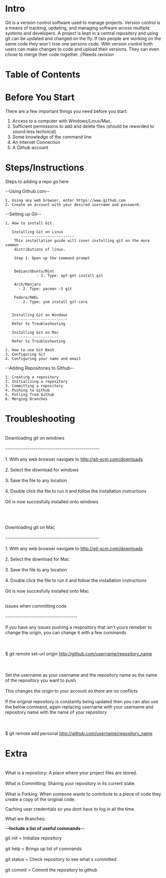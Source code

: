 
Intro
=================
Git is a version control software used to manage projects. Version control is a means of tracking, updating, and managing software across multiple systems and developers. A project is kept in a central repository and using git can be updated and changed on the fly. If two people are working on the same code they won`t lose one persons code. With version control both users can make changes to code and upload their versions. They can even chose to merge their code together. 
//Needs revision


Table of Contents
====================



Before You Start
========================
There are a few important things you need before you start:

1.  Access to a computer with Windows/Linux/Mac.
2.  Sufficient permissions to add and delete files (should be reworded to sound less technical)
3.  Some knowledge of the command line
4.  An Internet Connection
5.  A Github account




Steps/Instructions
====================
Steps to adding a repo go here


--Using Github.com--

	1. Using any web browser, enter https://www.github.com
	2. Create an account with your desired username and password.


--Setting up Git--

	1. How to install Git.
   
	   Installing Git on Linux
           ------------------------
		This installation guide will cover installing git on the more common 
 		distributions of linux.	    

		Step 1: Open up the command prompt


		Debian/Ubuntu/Mint
                  - 2. Type: apt-get install git
  	   
		Arch/Manjaro
   		  - 2. Type: pacman -S git
	
		Fedora/RHEL
		  - 2. Type: yum install git-core	  
	   

	   Installing Git on Windows
	   -------------------------
	   Refer to Troubleshooting

	   Installing Git on Mac
	   ---------------------
	   Refer to Troubleshooting
 	
	2. How to use Git Bash
	3. Configuring Git
	4. Configuring your name and email


--Adding Repositories to Github--

	1. Creating a repository
	2. Initializing a repository 
	3. Committing a repository
	4. Pushing to Github
	5. Pulling from Github
	6. Merging Branches

Troubleshooting
======================
<br>Downloading git on windows</br>
<br>-----------------------------------------------</br>
<br>1. With any web browser navigate to http://git-scm.com/downloads</br>
<br>2. Select the download for windows</br>
<br>3. Save the file to any location</br>
<br>4. Double click the file to run it and follow the installation instructions</br>
<br>    Git is now succesfully installed onto windows </br>
<br></br>

<br>Downloading git on Mac</br>
<br>-----------------------------------------------</br>
<br>1. With any web browser navigate to http://git-scm.com/downloads</br>
<br>2. Select the download for Mac</br>
<br>3. Save the file to any location</br>
<br>4. Double click the file to run it and follow the installation instructions</br>
<br>    Git is now succesfully installed onto Mac </br>

<br>Issues when committing code</br>
<br>------------------------------------</br>
<br>If you have any issues pushing a respository that isn't yours remeber to change the origin, you can change it with a few commands</br>
<br></br>
<br>$ git remote set-url origin http://github.com/username/repository_name</br>
<br></br>
<br>Set the username as your username and the repository name as the name of the repository you want to push</br>
<br>This changes the origin to your account so there are no conflicts</br>
<br>If the original repository is constantly being updated then you can also use the below command, again replacing username with your username and repository name with the name of your repository</br>
<br></br>
<br>$ git remote add personal http://github.com/username/repository_name</br>

Extra
=====================
<br>What is a repository: A place where your project files are stored.</br>
<br>What is Committing: Sharing your repository in its current state.</br>
<br>What is Forking: When someone wants to contribute to a piece of code they create a copy of the original code.</br>


Caching user credentials so you dont have to log in all the time.

What are Branches: 

<b>--Include a list of useful commands--</b>

<p>git init = Initialize repository</br>
<br>git help = Brings up list of commands</br>
<br>git status = Check repository to see what`s committed</br>
<br>git commit = Commit the repository to github</br>


